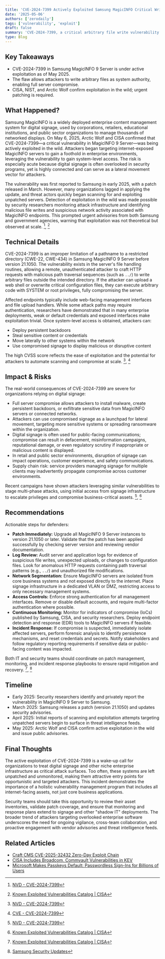 ```yaml
---
title: 'CVE-2024-7399 Actively Exploited Samsung MagicINFO Critical Write Flaw'
date: '2025-05-06'
authors: ['zerodaily']
tags: ['vulnerability', 'exploit']
draft: false
summary: 'CVE-2024-7399, a critical arbitrary file write vulnerability in Samsung MagicINFO 9 Server, is now confirmed as actively exploited in the wild.'
type: Blog
---
```


## Key Takeaways

- CVE-2024-7399 in Samsung MagicINFO 9 Server is under active exploitation as of May 2025.
- The flaw allows attackers to write arbitrary files as system authority, enabling full server compromise.
- CISA, NIST, and Arctic Wolf confirm exploitation in the wild; urgent patching is required.

## What Happened?

Samsung MagicINFO is a widely deployed enterprise content management system for digital signage, used by corporations, retailers, educational institutions, and public sector organizations to manage thousands of networked displays. On May 6, 2025, Arctic Wolf and CISA confirmed that CVE-2024-7399—a critical vulnerability in MagicINFO 9 Server—was being actively exploited in the wild. Attackers began targeting internet-exposed MagicINFO servers to gain a foothold in enterprise environments, leveraging the vulnerability to gain system-level access. The risk is especially acute because digital signage is often overlooked in security programs, yet is highly connected and can serve as a lateral movement vector for attackers.

The vulnerability was first reported to Samsung in early 2025, with a patch released in March. However, many organizations lagged in applying the update, and threat actors quickly began scanning for and exploiting unpatched servers. Detection of exploitation in the wild was made possible by security researchers monitoring attack infrastructure and identifying malicious file writes and suspicious network activity associated with MagicINFO endpoints. This prompted urgent advisories from both Samsung and government agencies, warning that exploitation was not theoretical but observed at scale. [^1], [^2]

## Technical Details

CVE-2024-7399 is an improper limitation of a pathname to a restricted directory (CWE-22, CWE-434) in Samsung MagicINFO 9 Server before version 21.1050. The vulnerability exists in the server's file handling routines, allowing a remote, unauthenticated attacker to craft HTTP requests with malicious path traversal sequences (such as `../`) to write arbitrary files outside the intended directory. If the attacker can upload a web shell or overwrite critical configuration files, they can execute arbitrary code with SYSTEM or root privileges, fully compromising the server.

Affected endpoints typically include web-facing management interfaces and file upload handlers. While some attack paths may require authentication, researchers have demonstrated that in many enterprise deployments, weak or default credentials and exposed interfaces make exploitation trivial. Once system-level access is obtained, attackers can:

- Deploy persistent backdoors
- Steal sensitive content or credentials
- Move laterally to other systems within the network
- Use compromised signage to display malicious or disruptive content

The high CVSS score reflects the ease of exploitation and the potential for attackers to automate scanning and compromise at scale. [^1], [^3]

## Impact & Risks

The real-world consequences of CVE-2024-7399 are severe for organizations relying on digital signage:

- Full server compromise allows attackers to install malware, create persistent backdoors, or exfiltrate sensitive data from MagicINFO servers or connected networks.
- Attackers can use compromised signage as a launchpad for lateral movement, targeting more sensitive systems or spreading ransomware within the organization.
- Digital signage is often used for public-facing communications; compromise can result in defacement, misinformation campaigns, reputational damage, or even regulatory scrutiny if inappropriate or malicious content is displayed.
- In retail and public sector environments, disruption of signage can impact operations, customer experience, and safety communications.
- Supply chain risk: service providers managing signage for multiple clients may inadvertently propagate compromise across customer environments.

Recent campaigns have shown attackers leveraging similar vulnerabilities to stage multi-phase attacks, using initial access from signage infrastructure to escalate privileges and compromise business-critical assets. [^1], [^2]

## Recommendations

Actionable steps for defenders:

- **Patch Immediately:** Upgrade all MagicINFO 9 Server instances to version 21.1050 or later. Validate that the patch has been applied successfully by checking server version and reviewing vendor documentation.
- **Log Review:** Audit server and application logs for evidence of suspicious file writes, unexpected uploads, or changes to configuration files. Look for anomalous HTTP requests containing path traversal patterns (e.g., `../`) and unauthorized file modifications.
- **Network Segmentation:** Ensure MagicINFO servers are isolated from core business systems and not exposed directly to the internet. Place signage infrastructure in a dedicated VLAN or DMZ, restricting access to only necessary management systems.
- **Access Controls:** Enforce strong authentication for all management interfaces. Remove or disable default accounts, and require multi-factor authentication where possible.
- **Continuous Monitoring:** Monitor for indicators of compromise (IoCs) published by Samsung, CISA, and security researchers. Deploy endpoint detection and response (EDR) tools to MagicINFO servers if feasible.
- **Incident Response:** If compromise is suspected, immediately isolate affected servers, perform forensic analysis to identify persistence mechanisms, and reset credentials and secrets. Notify stakeholders and follow regulatory reporting requirements if sensitive data or public-facing content was impacted.

Both IT and security teams should coordinate on patch management, monitoring, and incident response playbooks to ensure rapid mitigation and recovery. [^2], [^4]

## Timeline

- Early 2025: Security researchers identify and privately report the vulnerability in MagicINFO 9 Server to Samsung.
- March 2025: Samsung releases a patch (version 21.1050) and updates security advisories.
- April 2025: Initial reports of scanning and exploitation attempts targeting unpatched servers begin to surface in threat intelligence feeds.
- May 2025: Arctic Wolf and CISA confirm active exploitation in the wild and issue public advisories.

## Final Thoughts

The active exploitation of CVE-2024-7399 is a wake-up call for organizations to treat digital signage and other niche enterprise infrastructure as critical attack surfaces. Too often, these systems are left unpatched and unmonitored, making them attractive entry points for opportunistic and targeted attackers. This incident demonstrates the importance of a holistic vulnerability management program that includes all internet-facing assets, not just core business applications.

Security teams should take this opportunity to review their asset inventories, validate patch coverage, and ensure that monitoring and response plans extend to signage and other "shadow IT" deployments. The broader trend of attackers targeting overlooked enterprise software underscores the need for ongoing vigilance, cross-team collaboration, and proactive engagement with vendor advisories and threat intelligence feeds.

## Related Articles

- [Craft CMS CVE-2025-32432 Zero-Day Exploit Chain](</blog/2025-04-26-craft-cms-cve-2025-32432-zero-day-exploit-chain>)
- [CISA Includes Broadcom, Commvault Vulnerabilities in KEV](</blog/2025-04-29-cisa-includes-broadcom-commvault-vulnerabilities-kev>)
- [Microsoft Makes Passkeys Default: Passwordless Sign-Ins for Billions of Users](</blog/2025-05-03-microsoft-passkeys-passwordless-default>)

[^1]: [NVD - CVE-2024-7399](https://nvd.nist.gov/vuln/detail/CVE-2024-7399)
[^2]: [Known Exploited Vulnerabilities Catalog | CISA](https://www.cisa.gov/known-exploited-vulnerabilities-catalog)
[^3]: [CVE - CVE-2024-7399](https://cve.mitre.org/cgi-bin/cvename.cgi?name=CVE-2024-7399)
[^4]: [Samsung Security Updates](https://security.samsungtv.com/securityUpdates)
